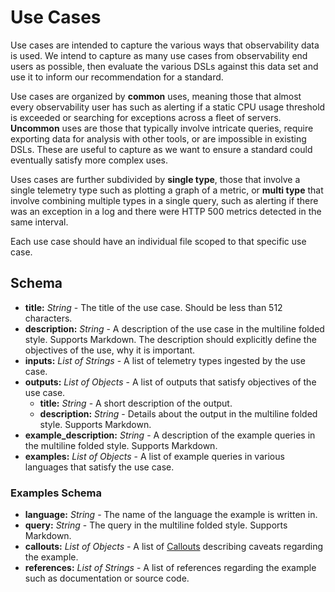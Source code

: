 # Use Cases

Use cases are intended to capture the various ways that observability data is used. We intend
to capture as many use cases from observability end users as possible, then evaluate the various
DSLs against this data set and use it to inform our recommendation for a standard.

Use cases are organized by **common** uses, meaning those that almost every observability user
has such as alerting if a static CPU usage threshold is exceeded or searching for exceptions
across a fleet of servers. **Uncommon** uses are those that typically involve intricate queries,
require exporting data for analysis with other tools, or are impossible in existing DSLs. These
are useful to capture as we want to ensure a standard could eventually satisfy more complex
uses.

Uses cases are further subdivided by **single type**, those that involve a single telemetry
type such as plotting a graph of a metric, or **multi type** that involve combining multiple
types in a single query, such as alerting if there was an exception in a log and there were
HTTP 500 metrics detected in the same interval.

Each use case should have an individual file scoped to that specific use case.

## Schema

* **title:** _String_ - The title of the use case. Should be less than 512 characters.
* **description:** _String_ - A description of the use case in the multiline folded style.
  Supports Markdown. The description should explicitly define the objectives of the use, why
  it is important.
* **inputs:** _List of Strings_ - A list of telemetry types ingested by the use case.
* **outputs:** _List of Objects_ - A list of outputs that satisfy objectives of the use case.
  * **title:** _String_ - A short description of the output.
  * **description:** _String_ - Details about the output in the multiline folded style.
    Supports Markdown.
* **example_description:** _String_ - A description of the example queries in the multiline
  folded style. Supports Markdown.
* **examples:** _List of Objects_ - A list of example queries in various languages that 
  satisfy the use case.

### Examples Schema

* **language:** _String_ - The name of the language the example is written in.
* **query:** _String_ - The query in the multiline folded style. Supports Markdown.
* **callouts:** _List of Objects_ - A list of [Callouts] describing caveats regarding the example.
* **references:** _List of Strings_ - A list of references regarding the example such as 
  documentation or source code.

[Callouts]: ../dsl-survey/README.md#callout-schema